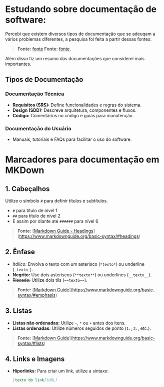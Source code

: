 # Estudando sobre documentação de software:
Percebi que existem diversos tipos de documentação que se adeuqam a vários problemas diferentes, a pesquisa foi feita a partir dessas fontes:

> **Fonte:**  [fonte](https://www.getguru.com/pt/reference/software-documentation) 
> **Fonte:**  [fonte](https://www.dio.me/articles/a-importancia-da-documentacao-no-desenvolvimento-de-software-melhores-praticas-e-dicas-uteis).  

Além disso fiz um resumo das documentações que considerei mais importantes.

## Tipos de Documentação

### Documentação Técnica

- **Requisitos (SRS):** Define funcionalidades e regras do sistema.
- **Design (SDD):** Descreve arquitetura, componentes e fluxos.
- **Código:** Comentários no código e guias para manutenção.

### Documentação do Usuário

- Manuais, tutoriais e FAQs para facilitar o uso do software.

# Marcadores para documentação em MKDown

## 1. Cabeçalhos

Utilize o símbolo `#` para definir títulos e subtítulos.

- `#` para título de nível 1
- `##` para título de nível 2
- E assim por diante até `######` para nível 6

> **Fonte:** [[Markdown Guide - Headings](https://www.markdownguide.org/basic-syntax/#headings)](https://www.markdownguide.org/basic-syntax/#headings)

## 2. Ênfase

- *Itálico:* Envolva o texto com um asterisco (`*texto*`) ou underline (`_texto_`).
- **Negrito:** Use dois asteriscos (`**texto**`) ou underlines (`__texto__`).
- ~~Riscado:~~ Utilize dois tils (`~~texto~~`).

> **Fonte:** [[Markdown Guide](https://www.markdownguide.org/basic-syntax/#emphasis)](https://www.markdownguide.org/basic-syntax/#emphasis)

## 3. Listas

- **Listas não ordenadas:** Utilize `-`, `*` ou `+` antes dos itens.
- **Listas ordenadas:** Utilize números seguidos de ponto (`1.`, `2.`, etc.).

> **Fonte:** [[Markdown Guide](https://www.markdownguide.org/basic-syntax/#lists)](https://www.markdownguide.org/basic-syntax/#lists)

## 4. Links e Imagens

- **Hiperlinks:** Para criar um link, utilize a sintaxe:
  ```markdown
  [texto do link](URL)
  ```
